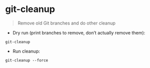 # git-cleanup

> Remove old Git branches and do other cleanup

- Dry run (print branches to remove, don’t actually remove them):

`git-cleanup`

- Run cleanup:

`git-cleanup --force`
